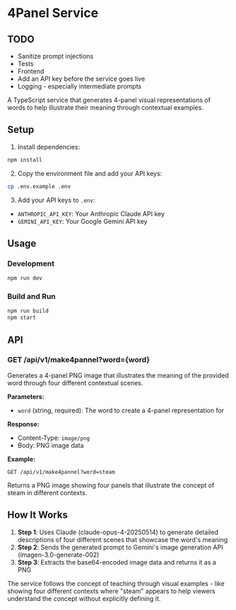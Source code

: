 # 4Panel Service

## TODO

- Sanitize prompt injections
- Tests
- Frontend
- Add an API key before the service goes live
- Logging - especially intermediate prompts

A TypeScript service that generates 4-panel visual representations of words to help illustrate their meaning through contextual examples.

## Setup

1. Install dependencies:
```bash
npm install
```

2. Copy the environment file and add your API keys:
```bash
cp .env.example .env
```

3. Add your API keys to `.env`:
- `ANTHROPIC_API_KEY`: Your Anthropic Claude API key
- `GEMINI_API_KEY`: Your Google Gemini API key

## Usage

### Development
```bash
npm run dev
```

### Build and Run
```bash
npm run build
npm start
```

## API

### GET /api/v1/make4pannel?word={word}

Generates a 4-panel PNG image that illustrates the meaning of the provided word through four different contextual scenes.

**Parameters:**
- `word` (string, required): The word to create a 4-panel representation for

**Response:**
- Content-Type: `image/png`
- Body: PNG image data

**Example:**
```
GET /api/v1/make4pannel?word=steam
```

Returns a PNG image showing four panels that illustrate the concept of steam in different contexts.

## How It Works

1. **Step 1**: Uses Claude (claude-opus-4-20250514) to generate detailed descriptions of four different scenes that showcase the word's meaning
2. **Step 2**: Sends the generated prompt to Gemini's image generation API (imagen-3.0-generate-002)
3. **Step 3**: Extracts the base64-encoded image data and returns it as a PNG

The service follows the concept of teaching through visual examples - like showing four different contexts where "steam" appears to help viewers understand the concept without explicitly defining it.